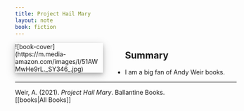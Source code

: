 ```yaml
---
title: Project Hail Mary
layout: note
book: fiction
---
```

<div style="float:left;
margin:0 50px 10px 0;
width:50%;
height:auto;
max-width:200px;
box-shadow: 0 4px 8px 0 rgba(0, 0, 0, 0.2), 0 6px 20px 0 rgba(0, 0, 0, 0.19)" markdown="1">
![book-cover](https://m.media-amazon.com/images/I/51AWMwHe9rL._SY346_.jpg)
</div>

## Summary
- I am a big fan of Andy Weir books.

---
Weir, A. (2021). *Project Hail Mary*. Ballantine Books.
<br>[[books|All Books]]
